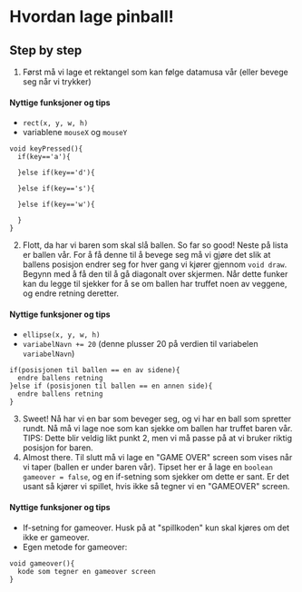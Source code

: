 # Hvordan lage pinball!



## Step by step


1. Først må vi lage et rektangel som kan følge datamusa vår (eller bevege seg når vi trykker)

#### Nyttige funksjoner og tips

* `rect(x, y, w, h)`
* variablene `mouseX` og `mouseY`

``` processing
void keyPressed(){
  if(key=='a'){

  }else if(key=='d'){

  }else if(key=='s'){

  }else if(key=='w'){

  }
}
```  

2. Flott, da har vi baren som skal slå ballen. So far so good! Neste på lista er ballen vår. For å få denne til å bevege seg må vi gjøre det slik at ballens posisjon endrer seg for hver gang vi kjører gjennom `void draw`. Begynn med å få den til å gå diagonalt over skjermen. Når dette funker kan du legge til sjekker for å se om ballen har truffet noen av veggene, og endre retning deretter.  

#### Nyttige funksjoner og tips

* `ellipse(x, y, w, h)`
* `variabelNavn += 20` (denne plusser 20 på verdien til variabelen `variabelNavn`) 

``` processing
if(posisjonen til ballen == en av sidene){
  endre ballens retning
}else if (posisjonen til ballen == en annen side){
  endre ballens retning
}
```  

3. Sweet! Nå har vi en bar som beveger seg, og vi har en ball som spretter rundt. Nå må vi lage noe som kan sjekke om ballen har truffet baren vår. 
   TIPS: Dette blir veldig likt punkt 2, men vi må passe på at vi bruker riktig posisjon for baren.  
4. Almost there. Til slutt må vi lage en "GAME OVER" screen som vises når vi taper (ballen er under baren vår). Tipset her er å lage en `boolean gameover = false`, og en if-setning som sjekker om dette er sant. Er det usant så kjører vi spillet, hvis ikke så tegner vi en "GAMEOVER" screen.  

#### Nyttige funksjoner og tips

* If-setning for gameover. Husk på at "spillkoden" kun skal kjøres om det ikke er gameover. 
* Egen metode for gameover:

``` processing
void gameover(){
  kode som tegner en gameover screen
}
```
